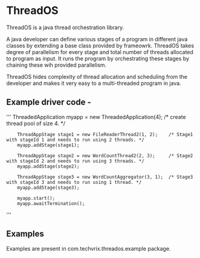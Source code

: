 # ThreadOS
ThreadOS is a java thread orchestration library.

A java developer can define various stages of a program in different java classes by extending a base class provided by frameowrk. ThreadOS takes degree of parallelism for every stage and total number of threads allocated to program as input. It runs the program by orchestrating these stages by chaining these wih provided parallelism.

ThreadOS hides complexity of thread allocation and scheduling from the developer and makes it very easy to a multi-threaded program in java.

## Example driver code -
'''
		ThreadedApplication myapp = new ThreadedApplication(4); /* create thread pool of size 4. */
		
		ThreadAppStage stage1 = new FileReaderThread2(1, 2);    /* Stage1 with stageId 1 and needs to run using 2 threads. */
		myapp.addStage(stage1);
		
		ThreadAppStage stage2 = new WordCountThread2(2, 3);     /* Stage2 with stageId 2 and needs to run using 3 threads. */
		myapp.addStage(stage2);
		
		ThreadAppStage stage3 = new WordCountAggregator(3, 1);  /* Stage3 with stageId 3 and needs to run using 1 thread. */
		myapp.addStage(stage3);
		
		myapp.start();
		myapp.awaitTermination();
    
'''

## Examples
Examples are present in com.techvrix.threados.example package.
